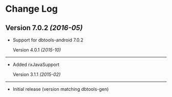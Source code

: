 Change Log
==========
  Version 7.0.2 *(2016-05)*
---------------------------
* Support for dbtools-android 7.0.2


  Version 4.0.1 *(2015-10)*
----------------------------

* Added rxJavaSupport

  Version 3.1.1 *(2015-02)*
----------------------------

 * Initial release (version matching dbtools-gen)
